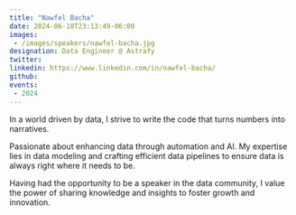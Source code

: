 ```yaml
---
title: "Nawfel Bacha"
date: 2024-06-10T23:13:49-06:00
images: 
 - /images/speakers/nawfel-bacha.jpg
designation: Data Engineer @ Astrafy
twitter: 
linkedin: https://www.linkedin.com/in/nawfel-bacha/
github: 
events:
 - 2024
---
```


In a world driven by data, I strive to write the code that turns numbers into narratives.

Passionate about enhancing data through automation and AI. My expertise lies in data modeling and crafting efficient data pipelines to ensure data is always right where it needs to be. 

Having had the opportunity to be a speaker in the data community, I value the power of sharing knowledge and insights to foster growth and innovation.



